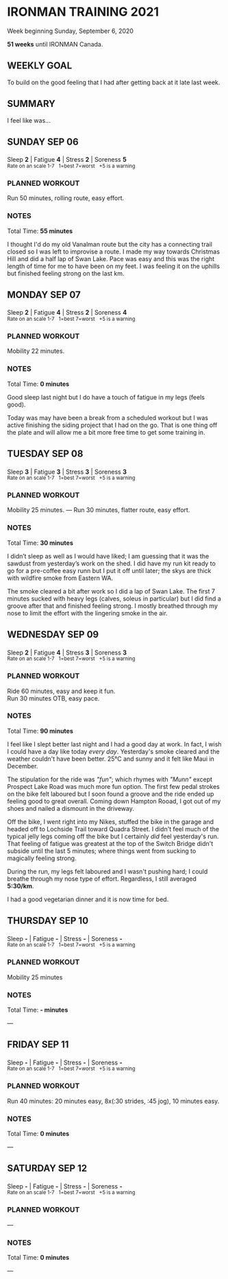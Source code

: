 # IRONMAN TRAINING 2021
Week beginning Sunday, September 6, 2020

**51 weeks** until IRONMAN Canada.

## WEEKLY GOAL
To build on the good feeling that I had after getting back at it late last week.

## SUMMARY
I feel like was... <!--OVERTRAINING|ON THE EDGE|STAYING CONSISTENT|LAGGING A BIT-->


<!---->
## SUNDAY SEP 06
Sleep **2** | Fatigue **4** | Stress **2** | Soreness **5** 
<sup><br />Rate on an scale 1-7 &nbsp; 1=best 7=worst &nbsp; +5 is a warning</sup>

### PLANNED WORKOUT
Run 50 minutes, rolling route, easy effort.

### NOTES
Total Time: **55 minutes**

I thought I'd do my old Vanalman route but the city has a 
connecting trail closed so I was left to improvise a route. 
I made my way towards Christmas Hill and did a half lap of 
Swan  Lake.  Pace was easy and this was the right length of 
time for me to have been on my feet.  I was feeling it on 
the uphills but finished feeling strong on the last km.

<!---->
## MONDAY SEP 07
Sleep **2** | Fatigue **4** | Stress **2** | Soreness **4** 
<sup><br />Rate on an scale 1-7 &nbsp; 1=best 7=worst &nbsp; +5 is a warning</sup>

### PLANNED WORKOUT
Mobility 22 minutes.

### NOTES
Total Time: **0 minutes**

Good sleep last night but I do have a touch of fatigue in my legs (feels good).

Today was may have been a break from a scheduled workout but I was active finishing the siding project that I had on the go.  That is one thing off the plate and will allow me a bit more free time to get some training in.


<!---->
## TUESDAY SEP 08
Sleep **3** | Fatigue **3** | Stress **3** | Soreness **3** 
<sup><br />Rate on an scale 1-7 &nbsp; 1=best 7=worst &nbsp; +5 is a warning</sup>

### PLANNED WORKOUT
Mobility 25 minutes. &mdash; Run 30 minutes, flatter route, easy effort.

### NOTES
Total Time: **30 minutes**

I didn’t sleep as well as I would have liked; I am guessing that it was the sawdust from yesterday’s work on the shed.  I did have my run kit ready to go for a pre-coffee easy runn but I put it off until later; the skys are thick with wildfire smoke from Eastern WA.

The smoke cleared a bit after work so I did a lap of Swan Lake.  The first 7 minutes sucked with heavy legs (calves, soleus in particular) but I did find a groove after that and finished feeling strong.  I mostly breathed through my nose to limit the effort with the lingering smoke in the air. 


<!---->
## WEDNESDAY SEP 09
Sleep **2** | Fatigue **4** | Stress **3** | Soreness **3** 
<sup><br />Rate on an scale 1-7 &nbsp; 1=best 7=worst &nbsp; +5 is a warning</sup>

### PLANNED WORKOUT
Ride 60 minutes, easy and keep it fun.  
Run 30 minutes OTB, easy pace. 

### NOTES
Total Time: **90 minutes**

I feel  like I slept better last night and I had a good day at work.  In fact, I wish I could have a day like today _every day_.  Yesterday's smoke cleared and the weather couldn't have been better.  25&#8451; and sunny and it felt like Maui in December.

The stipulation for the ride was _"fun"_; which rhymes with _"Munn"_ except Prospect Lake Road was much more fun option. The first few pedal strokes on the bike felt laboured but I soon found a groove and the ride ended up feeling good to great overall. Coming down Hampton Rooad, I got out of my shoes and nailed a dismount in the driveway.

<!---->
Off the bike, I went right into my Nikes, stuffed the bike in the garage and headed off to Lochside Trail toward Quadra Street. I didn't feel much of the typical jelly legs coming off the bike but I certainly _did_ feel yesterday's run. That feeling of fatigue was greatest at the top of the Switch Bridge didn't subside until the last 5 minutes; where things went from sucking to magically feeling strong.

During the run, my legs felt laboured and I wasn't pushing hard; I could breathe through my nose type of effort.  Regardless, I still averaged **5:30/km**.

I had a good vegetarian dinner and it is now time for bed.

<!---->
## THURSDAY SEP 10
Sleep **-** | Fatigue **-** | Stress **-** | Soreness **-** 
<sup><br />Rate on an scale 1-7 &nbsp; 1=best 7=worst &nbsp; +5 is a warning</sup>

### PLANNED WORKOUT
Mobility 25 minutes

### NOTES
Total Time: **- minutes**

&mdash; 


<!---->
## FRIDAY SEP 11
Sleep **-** | Fatigue **-** | Stress **-** | Soreness **-** 
<sup><br />Rate on an scale 1-7 &nbsp; 1=best 7=worst &nbsp; +5 is a warning</sup>

### PLANNED WORKOUT
Run 40 minutes: 20 minutes easy, 8x(:30 strides, :45 jog), 10 minutes easy.

### NOTES
Total Time: **0 minutes**

&mdash; 


<!---->
## SATURDAY SEP 12
Sleep **-** | Fatigue **-** | Stress **-** | Soreness **-** 
<sup><br />Rate on an scale 1-7 &nbsp; 1=best 7=worst &nbsp; +5 is a warning</sup>

### PLANNED WORKOUT
&mdash; 

### NOTES
Total Time: **0 minutes**

&mdash; 


<!---->

